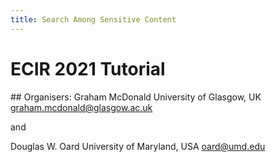 ```yaml
---
title: Search Among Sensitive Content
---
```


# ECIR 2021 Tutorial

## Organisers:
Graham McDonald
University of Glasgow, UK
<graham.mcdonald@glasgow.ac.uk>

and

Douglas W. Oard
University of Maryland, USA
<oard@umd.edu>
